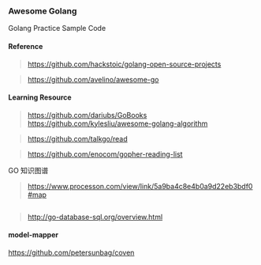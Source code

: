### Awesome Golang

Golang Practice Sample Code

#### Reference

> https://github.com/hackstoic/golang-open-source-projects

> https://github.com/avelino/awesome-go

#### Learning Resource
> https://github.com/dariubs/GoBooks
> https://github.com/kylesliu/awesome-golang-algorithm

> https://github.com/talkgo/read

> https://github.com/enocom/gopher-reading-list

GO 知识图谱
> https://www.processon.com/view/link/5a9ba4c8e4b0a9d22eb3bdf0#map

![]()

> http://go-database-sql.org/overview.html
>

#### model-mapper
https://github.com/petersunbag/coven

